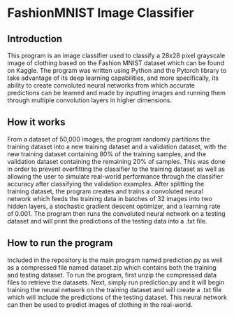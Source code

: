 # FashionMNIST Image Classifier
## Introduction
This program is an image classifier used to classify a 28x28 pixel grayscale image of clothing based on the Fashion MNIST dataset which can be found on Kaggle. The program was written using Python and the Pytorch library to take advantage of its deep learning capabilities, and more specifically, its ability to create convoluted neural networks from which accurate predictions can be learned and made by inputting images and running them through multiple convolution layers in higher dimensions.

## How it works
From a dataset of 50,000 images, the program randomly partitions the training dataset into a new training dataset and a validation dataset, with the new training dataset containing 80% of the training samples, and the validation dataset containing the remaining 20% of samples. This was done in order to prevent overfitting the classifier to the training dataset as well as allowing the user to simulate real-world performance through the classifier accuracy after classifying the validation examples. After splitting the training dataset, the program creates and trains a convoluted neural network which feeds the training data in batches of 32 images into two hidden layers, a stochastic gradient descent optimizer, and a learning rate of 0.001. The program then runs the convoluted neural network on a testing dataset and will print the predictions of the testing data into a .txt file.

## How to run the program
Included in the repository is the main program named prediction.py as well as a compressed file named dataset.zip which contains both the training and testing dataset. To run the program, first unzip the compressed data files to retrieve the datasets. Next, simply run prediction.py and it will begin training the neural network on the training dataset and will create a .txt file which will include the predictions of the testing dataset. This neural network can then be used to predict images of clothing in the real-world.
